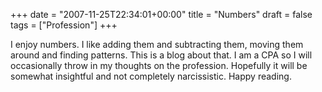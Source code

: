 +++
date = "2007-11-25T22:34:01+00:00"
title = "Numbers"
draft = false
tags = ["Profession"]
+++

I enjoy numbers. I like adding them and subtracting them, moving them around and finding patterns. This is a blog about that. I am a CPA so I will occasionally throw in my thoughts on the profession. Hopefully it will be somewhat insightful and not completely narcissistic. Happy reading.